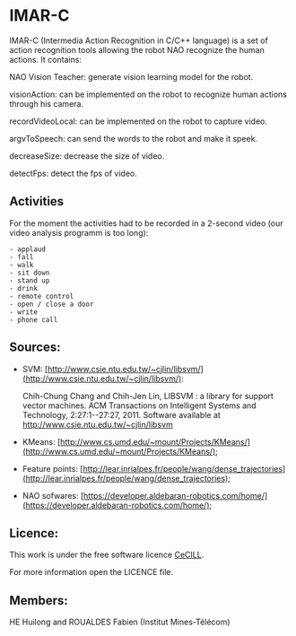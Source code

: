 IMAR-C
======

IMAR-C (Intermedia Action Recognition in C/C++ language) is a set of action recognition tools allowing the robot NAO recognize the human actions.
It contains:

NAO Vision Teacher: generate vision learning model for the robot.

visionAction: can be implemented on the robot to recognize human actions through his camera.

recordVideoLocal: can be implemented on the robot to capture video.

argvToSpeech: can send the words to the robot and make it speek.

decreaseSize: decrease the size of video.

detectFps: detect the fps of video.

## Activities
For the moment the activities had to be recorded in a 2-second video (our video analysis programm is too long):

	- applaud
	- fall
	- walk
	- sit down
	- stand up
	- drink
	- remote control 
	- open / close a door
	- write	 
	- phone call

## Sources:
* SVM: [http://www.csie.ntu.edu.tw/~cjlin/libsvm/](http://www.csie.ntu.edu.tw/~cjlin/libsvm/):

   Chih-Chung Chang and Chih-Jen Lin, LIBSVM : a library for support
   vector machines. ACM Transactions on Intelligent Systems and
   Technology, 2:27:1--27:27, 2011. Software available at
   http://www.csie.ntu.edu.tw/~cjlin/libsvm

* KMeans: [http://www.cs.umd.edu/~mount/Projects/KMeans/](http://www.cs.umd.edu/~mount/Projects/KMeans/);
* Feature points: [http://lear.inrialpes.fr/people/wang/dense_trajectories](http://lear.inrialpes.fr/people/wang/dense_trajectories);
* NAO sofwares: [https://developer.aldebaran-robotics.com/home/](https://developer.aldebaran-robotics.com/home/);

## Licence:
This work is under the free software licence [CeCILL](http://www.cecill.info/).

For more information open the LICENCE file.

## Members:
HE Huilong and ROUALDES Fabien (Institut Mines-Télécom)

